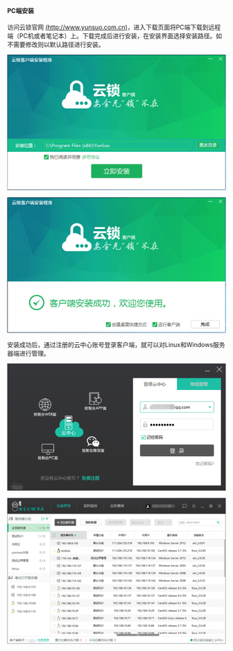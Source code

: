 #### PC端安装
访问云锁官网 [(http://www.yunsuo.com.cn)](http://www.yunsuo.com.cn)，进入下载页面将PC端下载到远程端（PC机或者笔记本）上。下载完成后进行安装，在安装界面选择安装路径。如不需要修改则以默认路径进行安装。

![](/assets/PC_install_1.png)

![](/assets/PC_install_2.png)

安装成功后，通过注册的云中心账号登录客户端，就可以对Linux和Windows服务器端进行管理。

![](/assets/PC_install_3.png)

![](/assets/PC_install_4.png)


